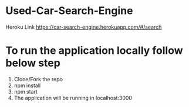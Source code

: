 # Used-Car-Search-Engine

Heroku Link
https://car-search-engine.herokuapp.com/#/search

# To run the application locally follow below step
1. Clone/Fork the repo
2. npm install
3. npm start
4. The application will be running in localhost:3000
